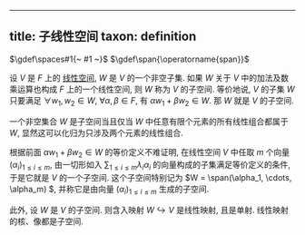 
---
title: 子线性空间
taxon: definition
---

$\gdef\spaces#1{~ #1 ~}$
$\gdef\span{\operatorname{span}}$

设 $V$ 是 $F$ 上的 [线性空间](./线性空间.md), $W$ 是 $V$ 的一个非空子集. 如果 $W$ 关于 $V$ 中的加法及数乘运算也构成 $F$ 上的一个线性空间, 则 $W$ 称为 $V$ 的子空间. 等价地说, $V$ 的子集 $W$ 只要满足 $\forall w_1,w_2 \in W$, $\forall \alpha,\beta \in F$, 有 $\alpha w_1 + \beta w_2 \in W$. 那 $W$ 就是 $V$ 的子空间. 

一个非空集合 $W$ 是子空间当且仅当 $W$ 中任意有限个元素的所有线性组合都属于 $W$, 显然这可以化归为只涉及两个元素的线性组合. 

根据前面 $\alpha w_1 + \beta w_2 \in W$ 的等价定义不难证明, 在线性空间 $V$ 中任取 $m$ 个向量 $(\alpha_i)_{1 \le i \le m}$, 由一切形如入 $\sum_{1 \le i \le m} \lambda_i \alpha_i$ 的向量构成的子集满足等价定义的条件, 于是它就是 $V$ 的一个子空间. 这个子空间特别记为 $W = \span(\alpha_1, \cdots, \alpha_m) $, 并称它是由向量 $(\alpha_i)_{1 \le i \le m}$ 生成的子空间. 

此外, 设 $W$ 是 $V$ 的子空间. 则含入映射 $W \hookrightarrow V$ 是线性映射, 且是单射. 线性映射的核、像都是子空间. 


